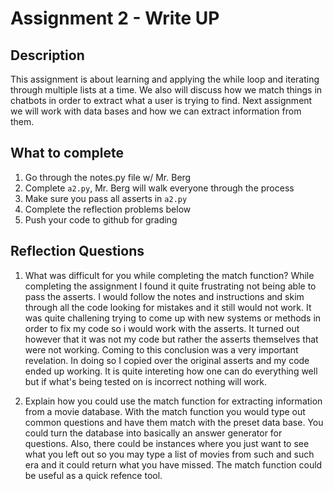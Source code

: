 # Assignment 2 - Write UP

## Description
This assignment is about learning and applying the while loop and iterating through multiple lists at a time.  We also will discuss how we match things in chatbots in order to extract what a user is trying to find.  Next assignment we will work with data bases and how we can extract information from them.

## What to complete
1. Go through the notes.py file w/ Mr. Berg
2. Complete `a2.py`, Mr. Berg will walk everyone through the process
3. Make sure you pass all asserts in `a2.py`
4. Complete the reflection problems below
5. Push your code to github for grading

## Reflection Questions
1. What was difficult for you while completing the match function?
While completing the assignment I found it quite frustrating not being able to pass the asserts. 
I would follow the notes and instructions and skim through all the code looking for mistakes and it still would not work. 
It was quite challening trying to come up with new systems or methods in order to fix my code so i would work with the asserts. 
It turned out however that it was not my code but rather the asserts themselves that were not working. 
Coming to this conclusion was a very important revelation. In doing so I copied over the original asserts and my code ended up working. 
It is quite intereting how one can do everything well but if what's being tested on is incorrect nothing will work. 

2. Explain how you could use the match function for extracting information from a movie database.
With the match function you would type out common questions and have them match with the preset data base.
You could turn the database into basically an answer generator for questions. 
Also, there could be instances where you just want to see what you left out so you may type a list of movies from such and such era and it could return what you have missed. 
The match function could be useful as a quick refence tool. 

